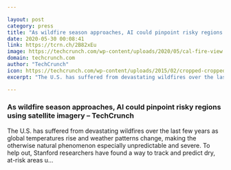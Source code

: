 ```yaml
---

layout: post
category: press
title: "As wildfire season approaches, AI could pinpoint risky regions using satellite imagery"
date: 2020-05-30 00:08:41
link: https://tcrn.ch/2B82xEu
image: https://techcrunch.com/wp-content/uploads/2020/05/cal-fire-view.jpg?w=594
domain: techcrunch.com
author: "TechCrunch"
icon: https://techcrunch.com/wp-content/uploads/2015/02/cropped-cropped-favicon-gradient.png?w=180
excerpt: "The U.S. has suffered from devastating wildfires over the last few years as global temperatures rise and weather patterns change, making the otherwise natural phenomenon especially unpredictable and severe. To help out, Stanford researchers have found a way to track and predict dry, at-risk areas u…"

---
```


### As wildfire season approaches, AI could pinpoint risky regions using satellite imagery – TechCrunch

The U.S. has suffered from devastating wildfires over the last few years as global temperatures rise and weather patterns change, making the otherwise natural phenomenon especially unpredictable and severe. To help out, Stanford researchers have found a way to track and predict dry, at-risk areas u…